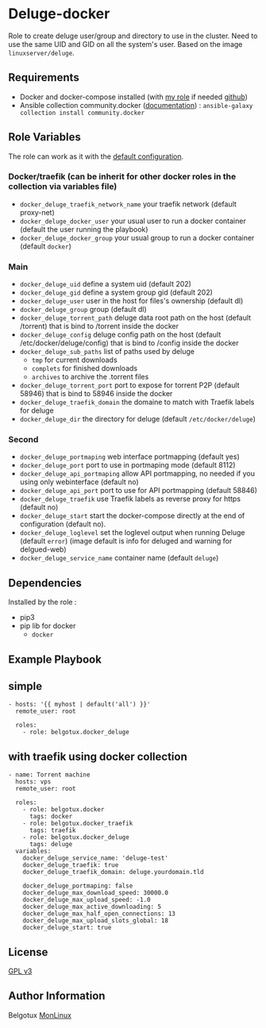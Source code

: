 Deluge-docker
=============

Role to create deluge user/group and directory to use in the cluster.
Need to use the same UID and GID on all the system's user.
Based on the image `linuxserver/deluge`.

Requirements
------------

- Docker and docker-compose installed (with [my role](https://galaxy.ansible.com/belgotux/docker) if needed [github](https://github.com/belgotux/ansible-role-docker))
- Ansible collection community.docker ([documentation](https://docs.ansible.com/ansible/latest/collections/community/docker/docker_compose_module.html)) : `ansible-galaxy collection install community.docker`

Role Variables
--------------
The role can work as it with the [default configuration](defaults/main.yml).

### Docker/traefik (can be inherit for other docker roles in the collection via variables file)
- `docker_deluge_traefik_network_name` your traefik network (default proxy-net)
- `docker_deluge_docker_user` your usual user to run a docker container (default the user running the playbook)
- `docker_deluge_docker_group` your usual group to run a docker container (default `docker`)

### Main
- `docker_deluge_uid` define a system uid (default 202)
- `docker_deluge_gid` define a system group gid (default 202)
- `docker_deluge_user` user in the host for files's ownership (default dl)
- `docker_deluge_group` group (default dl)
- `docker_deluge_torrent_path` deluge data root path on the host (default /torrent) that is bind to /torrent inside the docker
- `docker_deluge_config` deluge config path on the host (default /etc/docker/deluge/config) that is bind to /config inside the docker
- `docker_deluge_sub_paths` list of paths used by deluge
  - `tmp` for current downloads
  - `complets` for finished downloads
  - `archives` to archive the .torrent files
- `docker_deluge_torrent_port` port to expose for torrent P2P (default 58946) that is bind to 58946 inside the docker
- `docker_deluge_traefik_domain` the domaine to match with Traefik labels for deluge
- `docker_deluge_dir` the directory for deluge (default `/etc/docker/deluge`)

### Second
- `docker_deluge_portmaping` web interface portmapping (default yes)
- `docker_deluge_port` port to use in portmaping mode (default 8112)
- `docker_deluge_api_portmaping` allow API portmapping, no needed if you using only webinterface (default no)
- `docker_deluge_api_port` port to use for API portmapping (default 58846)
- `docker_deluge_traefik` use Traefik labels as reverse proxy for https (default no)
- `docker_deluge_start` start the docker-compose directly at the end of configuration (default no).
- `docker_deluge_loglevel` set the loglevel output when running Deluge (default `error`) (image default is info for deluged and warning for delgued-web)
- `docker_deluge_service_name` container name (default `deluge`)



Dependencies
------------
Installed by the role :
- pip3
- pip lib for docker
  - `docker`

Example Playbook
----------------

## simple
```
- hosts: '{{ myhost | default('all') }}'
  remote_user: root

  roles:
    - role: belgotux.docker_deluge
```

## with traefik using docker collection

```
- name: Torrent machine
  hosts: vps
  remote_user: root

  roles:
    - role: belgotux.docker
      tags: docker
    - role: belgotux.docker_traefik
      tags: traefik
    - role: belgotux.docker_deluge
      tags: deluge
  variables:
    docker_deluge_service_name: 'deluge-test'
    docker_deluge_traefik: true
    docker_deluge_traefik_domain: deluge.yourdomain.tld

    docker_deluge_portmaping: false
    docker_deluge_max_download_speed: 30000.0
    docker_deluge_max_upload_speed: -1.0
    docker_deluge_max_active_downloading: 5
    docker_deluge_max_half_open_connections: 13
    docker_deluge_max_upload_slots_global: 18
    docker_deluge_start: true
```

License
-------

[GPL v3](https://www.gnu.org/licenses/gpl-3.0.en.html)

Author Information
------------------

Belgotux
[MonLinux](https://www.monlinux.net)
